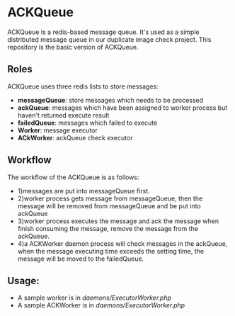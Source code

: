 # ACKQueue

ACKQueue is a redis-based message queue. It's used as a simple distributed message queue in our duplicate image check project. This repository is the basic version of ACKQueue.

## Roles
ACKQueue uses three redis lists to store messages:

 - **messageQueue**: store messages which needs to be processed
 - **ackQueue**: messages which have been assigned to worker process but haven't returned execute result
 - **failedQueue**: messages which failed to execute
 - **Worker**: message executor
 - **ACkWorker**: ackQueue check executor

## Workflow
 The workflow of the ACKQueue is as follows:

 - 1)messages are put into messageQueue first.
 - 2)worker process gets message from messageQueue, then the message will be removed from messageQueue and be put into ackQueue
 - 3)worker process executes the message and ack the message when finish consuming the message, remove the message from the ackQueue.
 - 4)a ACKWorker daemon process will check messages in the ackQueue, when the message executing time exceeds the setting time, the message will be moved to the failedQueue.

## Usage:
 - A sample worker is in *daemons/ExecutorWorker.php*
 - A sample ACKWorker is in *daemons/ExecutorWorker.php*
